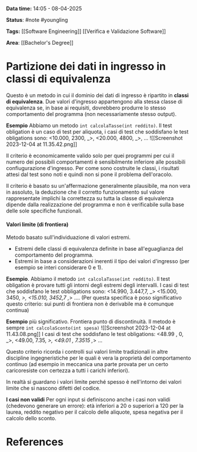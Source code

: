 **Data time:** 14:05 - 08-04-2025

**Status**: #note #youngling 

**Tags:** [[Software Engineering]] [[Verifica e Validazione Software]]

**Area**: [[Bachelor's Degree]]
# Partizione dei dati in ingresso in classi di equivalenza

Questo è un metodo in cui il dominio dei dati di ingresso è ripartito in **classi di equivalenza**. Due valori d'ingresso appartengono alla stessa classe di equivalenza se, in base ai requisiti, dovrebbero produrre lo stesso comportamento del programma (non necessariamente stesso output).

**Esempio**
Abbiamo un metodo ```int calcolaTasse(int reddito)```. Il test obligation è un caso di test per aliquota, i casi di test che soddisfano le test obligations sono: <10.000, 2300, _>, <20.000, 4800, _>, ...
![[Screenshot 2023-12-04 at 11.35.42.png]]

Il criterio è economicamente valido solo per quei programmi per cui il numero dei possibili comportamenti è sensibilmente inferiore alle possibili confiugurazione d'ingresso. Per come sono costruite le classi, i risultati attesi dal test sono noti e quindi non si pone il problema dell'oracolo.

Il criterio è basato su un'affermazione generalmente plausibile, ma non vera in assoluto, la deduzione che il corretto funzionamento sul valore rappresentate implichi la correttezza su tutta la classe di equivalenza dipende dalla realizzazione del programma e non è verificabile sulla base delle sole specifiche funzionali. 
#### Valori limite (di frontiera)
Metodo basato sull'individuazione di valori estremi. 
- Estremi delle classi di equivalenza definite in base all'eguaglianza del comportamento del programma.
- Estremi in base a considerazioni inerenti il tipo dei valori d'ingresso (per esempio se interi considerare 0 e 1).

**Esempio**.
Abbiamo il metodo ```int calcolaTasse(int reddito)```. Il test obligation è provare tutti gli intorni degli estremi degli intervalli. I casi di test che soddisfano le test obbligations sono: <14.990, 3.447,7, _> <15.000, 3450, _>, <15.010, 3452,7 ,_> ….
(Per questa specifica è poso significativo questo criterio: sui punti di frontiera non è derivabile ma è comunque continua)

**Esempio** più significativo.
Frontiera punto di discontinuità. Il metodo è sempre ```int calcolaSconto(int spesa)```
![[Screenshot 2023-12-04 at 11.43.08.png]]
I casi di test che soddisfano le test obligations: <48.99 , 0, _>, <49.00, 7.35, _>, <49.01 , 7.3515 ,_> …

Questo criterio ricorda i controlli sui valori limite tradizionali in altre discipline ingegneristiche per le quali è vera la proprietà del comportamento continuo (ad esempio in meccanica una parte provata per un certo caricoresiste con certezza a tutti i carichi inferiori).

In realtà si guardano i valori limite perché spesso è nell'intorno dei valori limite che si nascono difetti del codice.

**I casi non validi**
Per ogni input si definiscono anche i casi non validi (chedevono generare un errore): età inferiori a 20 o superiori a 120 per la laurea, reddito negativo per il calcolo delle aliquote, spesa negativa per il calcolo dello sconto.
# References